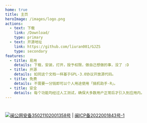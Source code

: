 ```yaml
---
home: true
title: 主页
heroImage: /images/logo.png
actions:
  - text: 下载
    link: /Download/
    type: primary
  - text: 开源地址
    link: https://github.com/liuran001/GJZS
    type: secondary
features:
  - title: 易用
    details: 下载，安装，打开，授予权限，做自己想做的事，没了 :D
  - title: 开源
    details: 如同这个文档一样基于GPL-3.0协议开放源代码。
  - title: 免费
    details: 不需要一分钱即可以个人用途使用「搞机助手·R」。
  - title: 安全
    details: 每个功能均经过人工测试，确保大多数用户正常后才引入到应用内。
---
```


#
<a target="_blank" href="http://www.beian.gov.cn/portal/registerSystemInfo?recordcode=35021102001358"><img src="https://www.qqcn.xyz/beian.png"/>闽公网安备35021102001358号</a> | <a target="_blank" rel="noopener" href="https://beian.miit.gov.cn/"><span>闽ICP备2022001843号-1</span></a>
